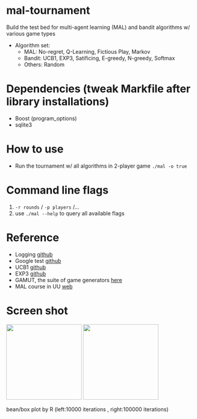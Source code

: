 # mal-tournament
Build the test bed for multi-agent learning (MAL) and bandit algorithms w/ various game types
- Algorithm set:
  - MAL: No-regret, Q-Learning, Fictious Play, Markov
  - Bandit: UCB1, EXP3, Satificing, E-greedy, N-greedy, Softmax
  - Others: Random

# Dependencies (tweak Markfile after library installations)
- Boost (program_options)
- sqlite3 

# How to use 
- Run the tournament w/ all algorithms in 2-player game
```./mal -o true```

# Command line flags 
1. ```-r rounds``` / ```-p players``` /...
2. use ```./mal --help``` to query all available flags

# Reference
- Logging [github](https://github.com/zuhd-org/easyloggingpp)
- Google test [github](https://github.com/google/googletest)
- UCB1 [github](https://github.com/j2kun/ucb1) 
- EXP3 [github](https://github.com/j2kun/exp3)
- GAMUT, the suite of game generators [here](http://gamut.stanford.edu/)
- MAL course in UU [web](http://www.cs.uu.nl/docs/vakken/maa/current/index.html)


# Screen shot
<p><img src="Result/10000rounds_10strs.png" width=200>
<img src="Result/100000rounds_10.png" width=200></p>
bean/box plot by R (left:10000 iterations , right:100000 iterations)

